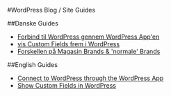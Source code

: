 #WordPress Blog / Site Guides

##Danske Guides
* [Forbind til WordPress gennem WordPress App'en](../master/WordPress%20App%20login/da-wordpress-app-login.md)
* [vis Custom Fields frem i WordPress](../master/BenjaminMedia/WP-Guides/blob/master/Show%20Custom%20Fields/da-vis-custom-fields.md)
* [Forskellen på Magasin Brands & 'normale' Brands](../master/BenjaminMedia/WP-Guides/blob/master/corp/diff-mag-brand/Show%20Custom%20Fields/da-vis-custom-fields.md)

##English Guides
* [Connect to WordPress through the WordPress App](../master/WordPress%20App%20login/en-wordpress-app-login.md)
* [Show Custom Fields in WordPress](../master/BenjaminMedia/WP-Guides/blob/master/corp/diff-mag-brand/Show%20Custom%20Fields/en-show-custom-fields.md)
